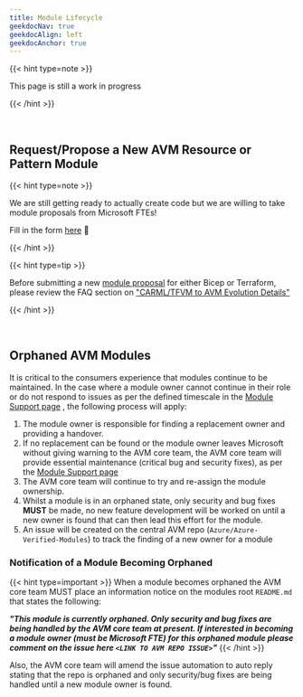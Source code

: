 ```yaml
---
title: Module Lifecycle
geekdocNav: true
geekdocAlign: left
geekdocAnchor: true
---
```

{{< hint type=note >}}

This page is still a work in progress

{{< /hint >}}

<br>

## Request/Propose a New AVM Resource or Pattern Module

{{< hint type=note >}}

We are still getting ready to actually create code but we are willing to take module proposals from Microsoft FTEs!

Fill in the form [here](https://aka.ms/avm/moduleproposal) 📄

{{< /hint >}}

{{< hint type=tip >}}

Before submitting a new [module proposal](https://aka.ms/avm/moduleproposal) for either Bicep or Terraform, please review the FAQ section on ["CARML/TFVM to AVM Evolution Details"](/Azure-Verified-Modules/faq/#carmltfvm-to-avm-evolution-details)

{{< /hint >}}

<br>

## Orphaned AVM Modules

It is critical to the consumers experience that modules continue to be maintained. In the case where a module owner cannot continue in their role or do not respond to issues as per the defined timescale in the [Module Support page](/Azure-Verified-Modules/help-support/module-support/) , the following process will apply:

1. The module owner is responsible for finding a replacement owner and providing a handover.
2. If no replacement can be found or the module owner leaves Microsoft without giving warning to the AVM core team, the AVM core team will provide essential maintenance (critical bug and security fixes), as per the [Module Support page](/Azure-Verified-Modules/help-support/module-support/)
3. The AVM core team will continue to try and re-assign the module ownership.
4. Whilst a module is in an orphaned state, only security and bug fixes **MUST** be made, no new feature development will be worked on until a new owner is found that can then lead this effort for the module.
5. An issue will be created on the central AVM repo (`Azure/Azure-Verified-Modules`) to track the finding of a new owner for a module

### Notification of a Module Becoming Orphaned

{{< hint type=important  >}}
When a module becomes orphaned the AVM core team MUST place an information notice on the modules root `README.md` that states the following:

***"This module is currently orphaned. Only security and bug fixes are being handled by the AVM core team at present. If interested in becoming a module owner (must be Microsoft FTE) for this orphaned module please comment on the issue here `<LINK TO AVM REPO ISSUE>`"***
{{< /hint >}}

Also, the AVM core team will amend the issue automation to auto reply stating that the repo is orphaned and only security/bug fixes are being handled until a new module owner is found.
